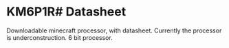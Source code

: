 # KM6P1R# Datasheet
Downloadable minecraft processor, with datasheet.
Currently the processor is underconstruction.
6 bit processor. 
